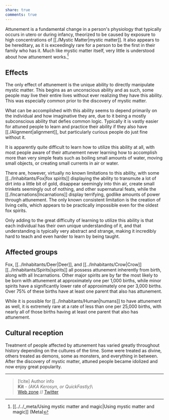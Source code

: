 ```yaml
---  
share: true  
comments: true  
---  
```

Attunement is a fundamental change in a person's physiology that typically occurs in utero or during infancy, theorized to be caused by exposure to high concentrations of [[./Mystic Matter|mystic matter]]. It also appears to be hereditary, as it is exceedingly rare for a person to be the first in their family who has it. Much like mystic matter itself, very little is understood about how attunement works.[^1]  
  
## Effects  
  
The only effect of attunement is the unique ability to directly manipulate mystic matter. This begins as an unconscious ability and as such, some people may live their entire lives without ever realizing they have this ability. This was especially common prior to the discovery of mystic matter.  
  
What can be accomplished with this ability seems to depend primarily on the individual and how imaginative they are, due to it being a mostly subconscious ability that defies common logic. Typically it is vastly easier for attuned people to learn and practice their ability if they also have [[./Alignment|alignment]], but particularly curious people do just fine without it.  
  
It is apparently quite difficult to learn how to utilize this ability at all, with most people aware of their attunement never learning how to accomplish more than very simple feats such as boiling small amounts of water, moving small objects, or creating small currents in air or water.  
  
There are, however, virtually no known limitations to this ability, with some [[../Inhabitants/Fox|fox spirits]] displaying the ability to transmute a lot of dirt into a little bit of gold, disappear seemingly into thin air, create small trinkets seemingly out of nothing, and other supernatural feats, while the [[./Incarnations|Incarnations]] display terrifying, godlike amounts of power through attunement. The only known consistent limitation is the creation of living cells, which appears to be practically impossible even for the oldest fox spirits.  
  
Only adding to the great difficulty of learning to utilize this ability is that each individual has their own unique understanding of it, and that understanding is typically very abstract and strange, making it incredibly hard to teach and even harder to learn by being taught.  
  
## Affected groups  
  
Fox, [[../Inhabitants/Deer|Deer]], and [[../Inhabitants/Crow|Crow]] [[../Inhabitants/Spirits|spirits]] all possess attunement inherently from birth, along with all Incarnations. Other major spirits are by far the most likely to be born with attunement at approximately one per 1,000 births, while minor spirits have a significantly lower rate of approximately one per 3,000 births. Over 75% of these births have at least one parent that also has attunement.  
  
While it is possible for [[../Inhabitants/Human|humans]] to have attunement as well, it is extremely rare at a rate of less than one per 25,000 births, with nearly all of those births having at least one parent that also has attunement.  
  
## Cultural reception  
  
Treatment of people affected by attunement has varied greatly throughout history depending on the cultures of the time. Some were treated as divine, others treated as demons, some as monsters, and everything in between. After the discovery of mystic matter, attuned people became idolized and now enjoy great popularity.  
  
[^1]: [[../../_meta/Using mystic matter and magic|Using mystic matter and magic]] (Meta)  
  
-----  
> [!cite] Author info  
> **Kit** - *(AKA Kerosyn, or QuickFastly)*\  
> [Web zone](https://kitabe.link) // [Twitter](https://twitter.com/Kerosyn_)